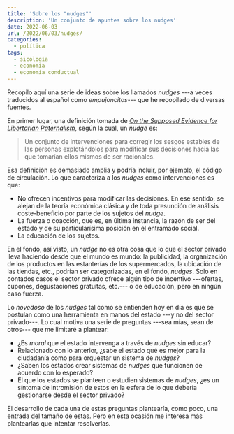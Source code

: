 ```yaml
---
title: 'Sobre los "nudges"'
description: 'Un conjunto de apuntes sobre los nudges'
date: 2022-06-03
url: /2022/06/03/nudges/
categories:
  - política
tags:
  - sicología
  - economía
  - economía conductual
---
```


Recopilo aquí una serie de ideas sobre los llamados _nudges_ ---a veces traducidos al español como _empujoncitos_--- que he recopilado de diversas fuentes.

En primer lugar, una definición tomada de [_On the Supposed Evidence for Libertarian Paternalism_](https://link.springer.com/article/10.1007/s13164-015-0248-1), según la cual, un _nudge_ es:

> Un conjunto de intervenciones para corregir los sesgos estables de las personas explotándolos para modificar sus decisiones hacia las que tomarían ellos mismos de ser racionales.

Esa definición es demasiado amplia y podría incluir, por ejemplo, el código de circulación. Lo que caracteriza a los _nudges_ como intervenciones es que:

* No ofrecen incentivos para modificar las decisiones. En ese sentido, se alejan de la teoría económica clásica y de toda presunción de análisis coste-beneficio por parte de los sujetos del _nudge_.
* La fuerza o coacción, que es, en última instancia, la razón de ser del estado y de su particularísima posición en el entramado social.
* La educación de los sujetos.

En el fondo, así visto, un _nudge_ no es otra cosa que lo que el sector privado lleva haciendo desde que el mundo es mundo: la publicidad, la organización de los productos en las estanterías de los supermercados, la ubicación de las tiendas, etc., podrían ser categorizadas, en el fondo, _nudges_. Solo en contados casos el sector privado ofrece algún tipo de incentivo ---ofertas, cupones, degustaciones gratuitas, etc.--- o de educación, pero en ningún caso fuerza.

Lo _novedoso_ de los _nudges_ tal como se entienden hoy en día es que se postulan como una herramienta en manos del estado ---y no del sector privado---. Lo cual motiva una serie de preguntas ---sea mías, sean de otros--- que me limitaré a plantear:

* ¿Es _moral_ que el estado intervenga a través de _nudges_ sin educar?
* Relacionado con lo anterior, ¿sabe el estado qué es mejor para la ciudadanía como para orquestar un sistema de _nudges_?
* ¿Saben los estados crear sistemas de _nudges_ que funcionen de acuerdo con lo esperado?
* El que los estados se planteen o estudien sistemas de _nudges_, ¿es un síntoma de intromisión de estos en la esfera de lo que debería gestionarse desde el sector privado?

El desarrollo de cada una de estas preguntas plantearía, como poco, una entrada del tamaño de estas. Pero en esta ocasión me interesa más plantearlas que intentar resolverlas.

